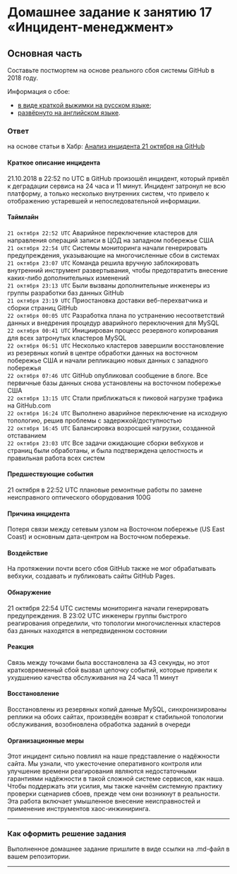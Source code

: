 # Домашнее задание к занятию 17 «Инцидент-менеджмент»

## Основная часть

Составьте постмортем на основе реального сбоя системы GitHub в 2018 году.

Информация о сбое: 

* [в виде краткой выжимки на русском языке](https://habr.com/ru/post/427301/);
* [развёрнуто на английском языке](https://github.blog/2018-10-30-oct21-post-incident-analysis/).

### Ответ
на основе статьи в Хабр: [Анализ инцидента 21 октября на GitHub](https://habr.com/ru/post/428409/)
#### Краткое описание инцидента
21.10.2018 в 22:52 по UTC в GitHub произошёл инцидент, который привёл к деградации сервиса на 24 часа и 11 минут. Инцидент затронул не всю платформу, а только несколько внутренних систем, что привело к отображению устаревшей и непоследовательной информации.
#### Таймлайн   
`21 октября 22:52 UTC` Аварийное переключение кластеров для направления операций записи в ЦОД на западном побережье США  
`21 октября 22:54 UTC` Системы мониторинга начали генерировать предупреждения, указывающие на многочисленные сбои в системах  
`21 октября 23:07 UTC` Команда решила вручную заблокировать внутренний инструмент развертывания, чтобы предотвратить внесение каких-либо дополнительных изменений  
`21 октября 23:13 UTC` Были вызваны дополнительные инженеры из группы разработки баз данных GitHub  
`21 октября 23:19 UTC`  Приостановка доставки веб-перехватчика и сборки страниц GitHub  
`22 октября 00:05 UTC` Разработка плана по устранению несоответствий данных и внедрения процедур аварийного переключения для MySQL  
`22 октября 00:41 UTC` Инициирован процесс резервного копирования для всех затронутых кластеров MySQL  
`22 октября 06:51 UTC` Несколько кластеров завершили восстановление из резервных копий в центре обработки данных на восточном побережье США и начали репликацию новых данных с западного побережья  
`22 октября 07:46 UTC` GitHub опубликовал сообщение в блоге. Все первичные базы данных снова установлены на восточном побережье США  
`22 октября 13:15 UTC` Стали приближаться к пиковой нагрузке трафика на GitHub.com  
`22 октября 16:24 UTC` Выполнено аварийное переключение на исходную топологию, решив проблемы с задержкой/доступностью  
`22 октября 16:45 UTC` Балансировка возросшей нагрузки, созданной отставанием  
`22 октября 23:03 UTC` Все задачи ожидающие сборки вебхуков и страниц были обработаны, и была подтверждена целостность и правильная работа всех систем
#### Предшествующие события 
21 октября в 22:52 UTC плановые ремонтные работы по замене неисправного оптического оборудования 100G
#### Причина инцидента 
Потеря связи между сетевым узлом на Восточном побережье (US East Coast) и основным дата-центром на Восточном побережье.
#### Воздействие 
На протяжении почти всего сбоя GitHub также не мог обрабатывать вебхуки, создавать и публиковать сайты GitHub Pages.
#### Обнаружение 
21 октября 22:54 UTC системы мониторинга начали генерировать предупреждения. В 23:02 UTC инженеры группы быстрого реагирования определили, что топологии многочисленных кластеров баз данных находятся в непредвиденном состоянии
#### Реакция 
Связь между точками была восстановлена за 43 секунды, но этот кратковременный сбой вызвал цепочку событий, которые привели к ухудшению качества обслуживания на 24 часа 11 минут
#### Восстановление 
Восстановлены из резервных копий данные MySQL, синхронизированы реплики на обоих сайтах, произведён возврат к стабильной топологии обслуживания, возобновлена обработка заданий в очереди  
#### Организационные меры
Этот инцидент сильно повлиял на наше представление о надёжности сайта. Мы узнали, что ужесточение оперативного контроля или улучшение времени реагирования являются недостаточными гарантиями надёжности в такой сложной системе сервисов, как наша. Чтобы поддержать эти усилия, мы также начнём системную практику проверки сценариев сбоев, прежде чем они возникнут в реальности. Эта работа включает умышленное внесение неисправностей и применение инструментов хаос-инжиниринга.

---

### Как оформить решение задания

Выполненное домашнее задание пришлите в виде ссылки на .md-файл в вашем репозитории.

---